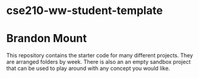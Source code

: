 # cse210-ww-student-template
# Brandon Mount

This repository contains the starter code for many different projects. They are arranged folders by week. There is also an an empty sandbox project that can be used to play around with any concept you would like.
